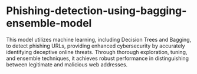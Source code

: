# Phishing-detection-using-bagging-ensemble-model
This model utilizes machine learning, including Decision Trees and Bagging, to detect phishing URLs, providing enhanced cybersecurity by accurately identifying deceptive online threats. Through thorough exploration, tuning, and ensemble techniques, it achieves robust performance in distinguishing between legitimate and malicious web addresses.
